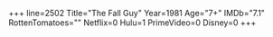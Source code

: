 +++
line=2502
Title="The Fall Guy"
Year=1981
Age="7+"
IMDb="7.1"
RottenTomatoes=""
Netflix=0
Hulu=1
PrimeVideo=0
Disney=0
+++

